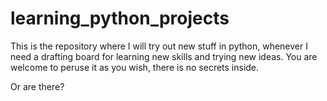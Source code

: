 # learning_python_projects
This is the repository where I will try out new stuff in python, whenever I need a drafting board for learning new skills and trying new ideas. You are welcome to peruse it as you wish, there is no secrets inside.

Or are there?